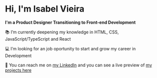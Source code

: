 # Hi, I'm Isabel Vieira

**I'm a Product Designer Transitioning to Front-end Development**


:books: I’m currently deepening my knowledge in HTML, CSS, JavaScript/TypeScript and React

:computer: I’m looking for an job oportunity to start and grow my career in Development

:wave: You can reach me on [my LinkedIn](https://www.linkedin.com/in/isabelcvieira/) and you can see a live preview of [my projects here](https://belvieir4.github.io/portfolio/)

<!---
belvieir4/belvieir4 is a ✨ special ✨ repository because its `README.md` (this file) appears on your GitHub profile.
You can click the Preview link to take a look at your changes.
--->
